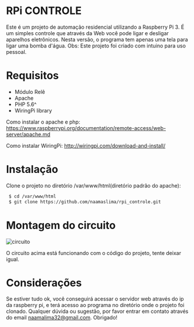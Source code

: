 # RPi CONTROLE
Este é um projeto de automação residencial utilizando a Raspberry Pi 3. É um simples controle que através da Web você pode ligar e desligar aparelhos eletrônicos. Nesta versão, o programa tem apenas uma tela para ligar uma bomba d'água. Obs: Este projeto foi criado com intuino para uso pessoal.

# Requisitos
* Módulo Relê
* Apache
* PHP 5.6^
* WiringPi library 

Como instalar o apache e php:
https://www.raspberrypi.org/documentation/remote-access/web-server/apache.md

Como instalar WiringPi:
http://wiringpi.com/download-and-install/

# Instalação
Clone o projeto no diretório /var/www/html(diretório padrão do apache):

```sh
 $ cd /var/www/html
 $ git clone https://github.com/naamaslima/rpi_controle.git
```

# Montagem do circuito
![circuito](https://uploaddeimagens.com.br/imagens/circuito_rpi_controle-jpg)

O circuito acima está funcionando com o código do projeto, tente deixar igual.

# Considerações
Se estiver tudo ok, você conseguirá acessar o servidor web através do ip da raspberry pi, e terá acesso ao programa no diretório onde o projeto foi clonado. Qualquer dúvida ou sugestão, por favor entrar em contato através do email naamalima32@gmail.com. Obrigado!
